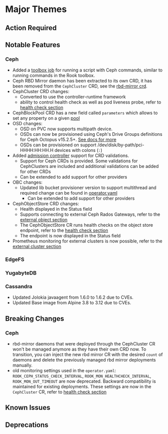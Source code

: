 # Major Themes

## Action Required

## Notable Features

### Ceph

- Added a [toolbox job](Documentation/ceph-toolbox.md#toolbox-job) for running a script with Ceph commands, similar to running commands in the Rook toolbox.
- Ceph RBD Mirror daemon has been extracted to its own CRD, it has been removed from the `CephCluster` CRD, see the [rbd-mirror crd](Documentation/ceph-rbd-mirror-crd.html).
- CephCluster CRD changes:
  - Converted to use the controller-runtime framework
  - ability to control health check as well as pod liveness probe, refer to [health check section](Documentation/ceph-cluster-crd.html#health-settings)
- CephBlockPool CRD has a new field called `parameters` which allows to set any property on a given [pool](Documentation/ceph-pool-crd.html#add-specific-pool-properties)
- OSD changes:
  - OSD on PVC now supports multipath device.
  - OSDs can now be provisioned using Ceph's Drive Groups definitions for Ceph Octopus v15.2.5+.
    [See docs for more](Documentation/ceph-cluster-crd.md#storage-selection-via-ceph-drive-groups)
  - OSDs can be provisioned on support /dev/disk/by-path/pci-HHHH:HH:HH.H devices with colons (`:`)
- Added [admission controller](Documentation/admission-controller-usage.md) support for CRD validations.
  - Support for Ceph CRDs is provided. Some validations for CephClusters are included and additional validations can be added for other CRDs
  - Can be extended to add support for other providers
- OBC changes:
  - Updated lib bucket provisioner version to support multithread and required change can be found in [operator.yaml](cluster/examples/kubernetes/ceph/operator.yaml#L449)
    - Can be extended to add support for other providers
- CephObjectStore CRD changes:
  - Health displayed in the Status field
  - Supports connecting to external Ceph Rados Gateways, refer to the [external object section](Documentation/ceph-object.html#connect-to-external-object-store)
  - The CephObjectStore CR runs health checks on the object store endpoint, refer to the [health check section](Documentation/ceph-object-store-crd.html#health-settings)
  - The endpoint is now displayed in the Status field
- Prometheus monitoring for external clusters is now possible, refer to the [external cluster section](Documentation/ceph-cluster-crd.html#external-cluster)

### EdgeFS

### YugabyteDB

### Cassandra

- Updated Jolokia javaagent from 1.6.0 to 1.6.2 due to CVEs.
- Updated Base image from Alpine 3.8 to 3.12 due to CVEs.

## Breaking Changes

### Ceph

- rbd-mirror daemons that were deployed through the CephCluster CR won't be managed anymore as they have their own CRD now.
To transition, you can inject the new rbd mirror CR with the desired `count` of daemons and delete the previously managed rbd mirror deployments manually.
- old monitoring settings used in the `operator.yaml`: `ROOK_CEPH_STATUS_CHECK_INTERVAL`, `ROOK_MON_HEALTHCHECK_INTERVAL`, `ROOK_MON_OUT_TIMEOUT` are now deprecated.
Backward compatibility is maintained for existing deployments. These settings are now in the `CephCluster` CR, refer to [health check section](Documentation/ceph-cluster-crd.html#health-settings)

## Known Issues

### <Storage Provider>

## Deprecations

### <Storage Provider>
